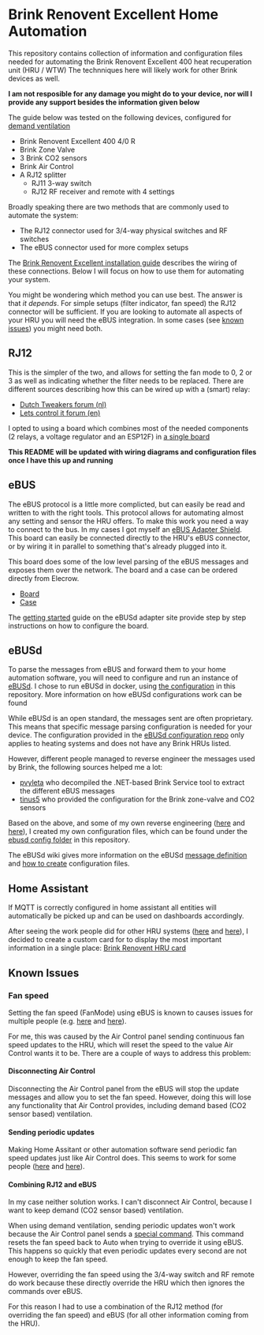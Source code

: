 # Brink Renovent Excellent Home Automation
This repository contains collection of information and configuration files needed for automating the Brink Renovent Excellent 400 heat recuperation unit (HRU / WTW)
The technniques here will likely work for other Brink devices as well.

**I am not resposible for any damage you might do to your device, nor will I provide any support besides the information given below**

The guide below was tested on the following devices, configured for [demand ventilation](manuals/demand-controlled-ventilation-installation-instructions.pdf)
- Brink Renovent Excellent 400 4/0 R
- Brink Zone Valve
- 3 Brink CO2 sensors
- Brink Air Control
- A RJ12 splitter
  - RJ11 3-way switch
  - RJ12 RF receiver and remote with 4 settings

Broadly speaking there are two methods that are commonly used to automate the system:
- The RJ12 connector used for 3/4-way physical switches and RF switches
- The eBUS connector used for more complex setups

The [Brink Renovent Excellent installation guide](manuals/installation-manual-300-400.pdf) describes the wiring of these connections. Below I will focus on how to use them for automating your system.

You might be wondering which method you can use best. The answer is that *it depends*. For simple setups (filter indicator, fan speed) the RJ12 connector will be sufficient. If you are looking to automate all aspects of your HRU you will need the eBUS integration. In some cases (see [known issues](#known-issues)) you might need both.

## RJ12
This is the simpler of the two, and allows for setting the fan mode to 0, 2 or 3 as well as indicating whether the filter needs to be replaced.
There are different sources describing how this can be wired up with a (smart) relay:
- [Dutch Tweakers forum (nl)](https://gathering.tweakers.net/forum/list_messages/1979992)
- [Lets control it forum (en)](https://www.letscontrolit.com/forum/viewtopic.php?t=5702#p49500)

I opted to using a board which combines most of the needed components (2 relays, a voltage regulator and an ESP12F) in [a single board](https://templates.blakadder.com/ESP12F_Relay_X2.html)

**This README will be updated with wiring diagrams and configuration files once I have this up and running**

## eBUS
The eBUS protocol is a little more complicted, but can easily be read and written to with the right tools. This protocol allows for automating almost any setting and sensor the HRU offers.
To make this work you need a way to connect to the bus. In my cases I got myself an [eBUS Adapter Shield](https://adapter.ebusd.eu/v5/index.en.html). This board can easily be connected directly to the HRU's eBUS connector, or by wiring it in parallel to something that's already plugged into it.

This board does some of the low level parsing of the eBUS messages and exposes them over the network. 
The board and a case can be ordered directly from Elecrow.
- [Board](https://www.elecrow.com/ebus-adapter-shield-v5.html)
- [Case](https://www.elecrow.com/enclosure-for-ebus-adapter-shield-v5.html)

The [getting started](https://adapter.ebusd.eu/v5/steps.en.html) guide on the eBUSd adapter site provide step by step instructions on how to configure the board.

## eBUSd
To parse the messages from eBUS and forward them to your home automation software, you will need to configure and run an instance of [eBUSd](https://ebusd.eu/).  I chose to run eBUSd in docker, using [the configuration](ebusd/docker-compose.yaml) in this repository. More information on how eBUSd configurations work can be found

While eBUSd is an open standard, the messages sent are often proprietary. This means that specific message parsing configuration is needed for your device. The configuration provided in the [eBUSd configuration repo](https://github.com/john30/ebusd-configuration) only applies to heating systems and does not have any Brink HRUs listed.

However, different people managed to reverse engineer the messages used by Brink, the following sources helped me a lot:
- [pvyleta](https://github.com/pvyleta/ebusd-brink-hru) who decompiled the .NET-based Brink Service tool to extract the different eBUS messages
- [tinus5](https://gathering.tweakers.net/forum/list_message/63666318#63666318) who provided the configuration for the Brink zone-valve and CO2 sensors

Based on the above, and some of my own reverse engineering ([here](https://github.com/pvyleta/ebusd-brink-hru/issues/3#issuecomment-2212419678) and [here](https://github.com/pvyleta/ebusd-brink-hru/issues/5#issuecomment-2221160210)), I created my own configuration files, which can be found under the [ebusd config folder](ebusd/config) in this repository.

The eBUSd wiki gives more information on the eBUSd [message definition](https://github.com/john30/ebusd/wiki/4.1.-Message-definition) and [how to create](https://github.com/john30/ebusd/wiki/HowTos) configuration files.

## Home Assistant
If MQTT is correctly configured in home assistant all entities will automatically be picked up and can be used on dashboards accordingly. 

After seeing the work people did for other HRU systems ([here](https://github.com/mweimerskirch/lovelace-comfoair) and [here](https://github.com/mweimerskirch/lovelace-hacomfoairmqtt)), I decided to create a custom card for to display the most important information in a single place: [Brink Renovent HRU card](https://github.com/christiaanderidder/lovelace-brink-renovent-hru-card/)

## Known Issues

### Fan speed 
Setting the fan speed (FanMode) using eBUS is known to causes issues for multiple people (e.g. [here](https://github.com/dstrigl/ebusd-config-brink-renovent-excellent-300/issues/7) and [here](https://github.com/pvyleta/ebusd-brink-hru/issues/2)).

For me, this was caused by the Air Control panel sending continuous fan speed updates to the HRU, which will reset the speed to the value Air Control wants it to be. There are a couple of ways to address this problem:

#### Disconnecting Air Control
Disconnecting the Air Control panel from the eBUS will stop the update messages and allow you to set the fan speed. However, doing this will lose any functionality that Air Control provides, including demand based (CO2 sensor based) ventilation.

#### Sending periodic updates
Making Home Assitant or other automation software send periodic fan speed updates just like Air Control does. This seems to work for some people ([here](https://github.com/dstrigl/ebusd-config-brink-renovent-excellent-300/issues/7#issuecomment-1336465329) and [here](https://github.com/pvyleta/ebusd-brink-hru/issues/2#issuecomment-2135583648)).

#### Combining RJ12 and eBUS
In my case neither solution works.
I can't disconnect Air Control, because I want to keep demand (CO2 sensor based) ventilation.

When using demand ventilation, sending periodic updates won't work because the Air Control panel sends a [special command](https://github.com/christiaanderidder/brink-renovent-hru/blob/9aec5e7ed4ab0a13d1d2ccd2a620caf2364d0f61/ebusd/config/7c.Excellent400.csv#L32). This command resets the fan speed back to Auto when trying to override it using eBUS. This happens so quickly that even periodic updates every second are not enough to keep the fan speed.

However, overriding the fan speed using the 3/4-way switch and RF remote do work because these directly override the HRU which then ignores the commands over eBUS.

For this reason I had to use a combination of the RJ12 method (for overriding the fan speed) and eBUS (for all other information coming from the HRU).